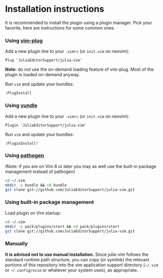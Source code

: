# Installation instructions

It is recommended to install the plugin using a plugin manager. Pick your favorite, here are
instructions for some common ones.

### Using [vim-plug]

Add a new plugin line to your `.vimrc` (or `init.vim` on neovim):

```vim
Plug 'JuliaEditorSupport/julia-vim'
```

**Note:** do *not* use the on-demand loading feature of vim-plug.
Most of the plugin is loaded on-demand anyway.

Run `vim` and update your bundles:

```vim
:PlugInstall
```

### Using [vundle]

Add a new plugin line to your `.vimrc` (or `init.vim` on neovim):

```vim
Plugin 'JuliaEditorSupport/julia-vim'
```

Run `vim` and update your bundles:

```vim
:PluginInstall!
```

### Using [pathogen]

(Note: if you are on Vim 8 or later you may as well use the built-in package management instead of
pathogen)

```bash
cd ~/.vim
mkdir -p bundle && cd bundle
git clone git://github.com/JuliaEditorSupport/julia-vim.git
```

[pathogen]: https://github.com/tpope/vim-pathogen
[vundle]: https://github.com/gmarik/vundle
[vim-plug]: https://github.com/junegunn/vim-plug

### Using built-in package management

Load plugin on Vim startup:

```bash
cd ~/.vim
mkdir -p pack/plugins/start && cd pack/plugins/start
git clone git://github.com/JuliaEditorSupport/julia-vim.git
```

### Manually

**It is advised not to use manual installation.** Since julia-vim follows the standard runtime path structure, you can copy (or symlink)
the relevant portions of this repository into the vim application support directory (`~/.vim` or
`~/.config/nvim` or whatever your system uses), as appropriate.
